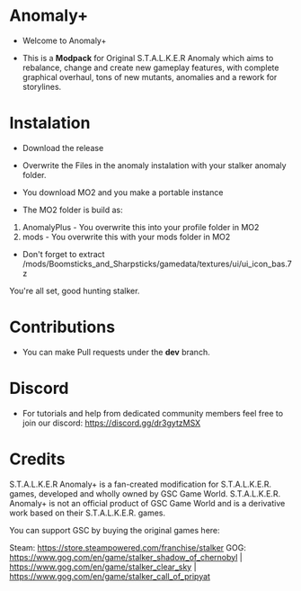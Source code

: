 # Anomaly+

- Welcome to Anomaly+

- This is a **Modpack** for Original S.T.A.L.K.E.R Anomaly which aims to rebalance, change and create new gameplay features, with complete graphical overhaul, tons of new mutants, anomalies and a rework for storylines.

# Instalation

- Download the release

- Overwrite the Files in the anomaly instalation with your stalker anomaly folder.

- You download MO2 and you make a portable instance

- The MO2 folder is build as:
1. AnomalyPlus - You overwrite this into your profile folder in MO2
2. mods - You overwrite this with your mods folder in MO2 
  
- Don't forget to extract /mods/Boomsticks_and_Sharpsticks/gamedata/textures/ui/ui_icon_bas.7z
 
You're all set, good hunting stalker.

# Contributions

-  You can make Pull requests under the **dev** branch.

# Discord

- For tutorials and help from dedicated community members feel free to join our discord:
https://discord.gg/dr3gytzMSX

# Credits
S.T.A.L.K.E.R Anomaly+ is a fan-created modification for S.T.A.L.K.E.R. games, developed and wholly owned by GSC Game World. S.T.A.L.K.E.R. Anomaly+ is not an official product of GSC Game World and is a derivative work based on their S.T.A.L.K.E.R. games.

You can support GSC by buying the original games here:

Steam: https://store.steampowered.com/franchise/stalker GOG: https://www.gog.com/en/game/stalker_shadow_of_chernobyl | https://www.gog.com/en/game/stalker_clear_sky | https://www.gog.com/en/game/stalker_call_of_pripyat
